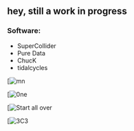 ## hey, still a work in progress

### Software:
- SuperCollider
- Pure Data
- ChucK
- tidalcycles

[![mn](https://soundcloud.com/v1a1l1e1/mn-1)


[![0ne](https://soundcloud.com/v1a1l1e1/0ne)


[![Start all over](https://soundcloud.com/v1a1l1e1/start-all-over)


[![3C3](https://soundcloud.com/v1a1l1e1/3c3)
